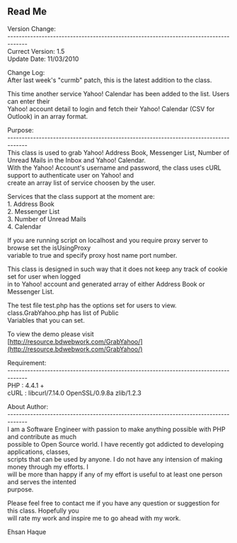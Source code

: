 Read Me
-------

Version Change:  
\-------------------------------------------------------------------------------------  
Currect Version: 1.5  
Update Date: 11/03/2010

Change Log:  
After last week's "curmb" patch, this is the latest addition to the class.  
  
This time another service Yahoo! Calendar has been added to the list. Users can enter their  
Yahoo! account detail to login and fetch their Yahoo! Calendar (CSV for Outlook) in an array format.  

Purpose:  
\-------------------------------------------------------------------------------------  
This class is used to grab Yahoo! Address Book, Messenger List, Number of Unread Mails in the Inbox and Yahoo! Calendar.  
With the Yahoo! Account's username and password, the class uses cURL support to authenticate user on Yahoo! and  
create an array list of service choosen by the user.

Services that the class support at the moment are:  
1\. Address Book  
2\. Messenger List  
3\. Number of Unread Mails  
4\. Calendar

If you are running script on localhost and you require proxy server to browse set the isUsingProxy  
variable to true and specify proxy host name port number.

This class is designed in such way that it does not keep any track of cookie set for user when logged  
in to Yahoo! account and generated array of either Address Book or Messenger List.

The test file test.php has the options set for users to view. class.GrabYahoo.php has list of Public  
Variables that you can set.

To view the demo please visit [http://resource.bdwebwork.com/GrabYahoo/](http://resource.bdwebwork.com/GrabYahoo/)

Requirement:  
\-------------------------------------------------------------------------------------  
PHP : 4.4.1 +  
cURL : libcurl/7.14.0 OpenSSL/0.9.8a zlib/1.2.3

About Author:  
\-------------------------------------------------------------------------------------  
I am a Software Engineer with passion to make anything possible with PHP and contribute as much  
possible to Open Source world. I have recently got addicted to developing applications, classes,  
scripts that can be used by anyone. I do not have any intension of making money through my efforts. I  
will be more than happy if any of my effort is useful to at least one person and serves the intented  
purpose.

Please feel free to contact me if you have any question or suggestion for this class. Hopefully you  
will rate my work and inspire me to go ahead with my work.

Ehsan Haque
